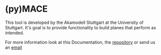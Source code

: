 # (py)MACE

This tool is developed by the Akamodell Stuttgart at the University of Stuttgart. It's goal is to provide functionality to build planes that perform as intended. 


For more information look at this Documentation, the [repository]() or send us an [email](mailto:mail@akamodell.de)
